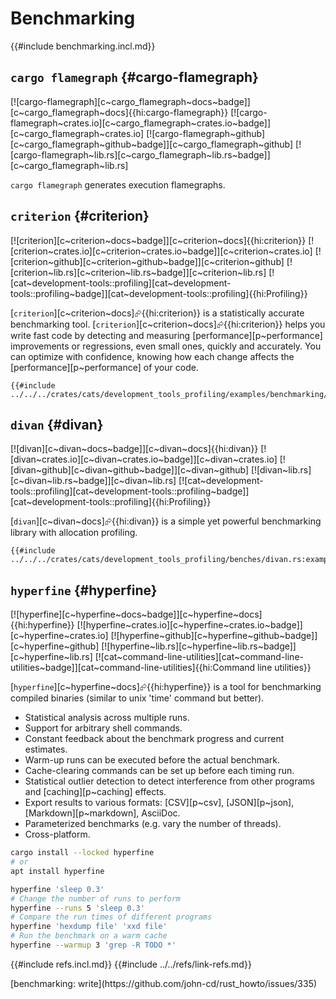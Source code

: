 # Benchmarking

{{#include benchmarking.incl.md}}

## `cargo flamegraph` {#cargo-flamegraph}

[![cargo-flamegraph][c~cargo_flamegraph~docs~badge]][c~cargo_flamegraph~docs]{{hi:cargo-flamegraph}}
[![cargo-flamegraph~crates.io][c~cargo_flamegraph~crates.io~badge]][c~cargo_flamegraph~crates.io]
[![cargo-flamegraph~github][c~cargo_flamegraph~github~badge]][c~cargo_flamegraph~github]
[![cargo-flamegraph~lib.rs][c~cargo_flamegraph~lib.rs~badge]][c~cargo_flamegraph~lib.rs]

`cargo flamegraph` generates execution flamegraphs.

## `criterion` {#criterion}

[![criterion][c~criterion~docs~badge]][c~criterion~docs]{{hi:criterion}}
[![criterion~crates.io][c~criterion~crates.io~badge]][c~criterion~crates.io]
[![criterion~github][c~criterion~github~badge]][c~criterion~github]
[![criterion~lib.rs][c~criterion~lib.rs~badge]][c~criterion~lib.rs]
[![cat~development-tools::profiling][cat~development-tools::profiling~badge]][cat~development-tools::profiling]{{hi:Profiling}}

[`criterion`][c~criterion~docs]⮳{{hi:criterion}} is a statistically accurate benchmarking tool. [`criterion`][c~criterion~docs]⮳{{hi:criterion}} helps you write fast code by detecting and measuring [performance][p~performance] improvements or regressions, even small ones, quickly and accurately. You can optimize with confidence, knowing how each change affects the [performance][p~performance] of your code.

```rust,editable
{{#include ../../../crates/cats/development_tools_profiling/examples/benchmarking/criterion.rs:example}}
```

## `divan` {#divan}

[![divan][c~divan~docs~badge]][c~divan~docs]{{hi:divan}}
[![divan~crates.io][c~divan~crates.io~badge]][c~divan~crates.io]
[![divan~github][c~divan~github~badge]][c~divan~github]
[![divan~lib.rs][c~divan~lib.rs~badge]][c~divan~lib.rs]
[![cat~development-tools::profiling][cat~development-tools::profiling~badge]][cat~development-tools::profiling]{{hi:Profiling}}

[`divan`][c~divan~docs]⮳{{hi:divan}} is a simple yet powerful benchmarking library with allocation profiling.

```rust,editable
{{#include ../../../crates/cats/development_tools_profiling/benches/divan.rs:example}}
```

## `hyperfine` {#hyperfine}

[![hyperfine][c~hyperfine~docs~badge]][c~hyperfine~docs]{{hi:hyperfine}}
[![hyperfine~crates.io][c~hyperfine~crates.io~badge]][c~hyperfine~crates.io]
[![hyperfine~github][c~hyperfine~github~badge]][c~hyperfine~github]
[![hyperfine~lib.rs][c~hyperfine~lib.rs~badge]][c~hyperfine~lib.rs]
[![cat~command-line-utilities][cat~command-line-utilities~badge]][cat~command-line-utilities]{{hi:Command line utilities}}

[`hyperfine`][c~hyperfine~docs]⮳{{hi:hyperfine}} is a tool for benchmarking compiled binaries (similar to unix 'time' command but better).

- Statistical analysis across multiple runs.
- Support for arbitrary shell commands.
- Constant feedback about the benchmark progress and current estimates.
- Warm-up runs can be executed before the actual benchmark.
- Cache-clearing commands can be set up before each timing run.
- Statistical outlier detection to detect interference from other programs and [caching][p~caching] effects.
- Export results to various formats: [CSV][p~csv], [JSON][p~json], [Markdown][p~markdown], AsciiDoc.
- Parameterized benchmarks (e.g. vary the number of threads).
- Cross-platform.

```sh
cargo install --locked hyperfine
# or
apt install hyperfine
```

```sh
hyperfine 'sleep 0.3'
# Change the number of runs to perform
hyperfine --runs 5 'sleep 0.3'
# Compare the run times of different programs
hyperfine 'hexdump file' 'xxd file'
# Run the benchmark on a warm cache
hyperfine --warmup 3 'grep -R TODO *'
```

{{#include refs.incl.md}}
{{#include ../../refs/link-refs.md}}

<div class="hidden">
[benchmarking: write](https://github.com/john-cd/rust_howto/issues/335)
</div>
